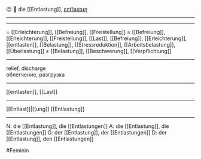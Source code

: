 😌 🔴 die [[Entlastung]], [ɛntˈlastʊŋ](https://youglish.com/pronounce/Entlastung/german)

---

---

= [[Erleichterung]], [[Befreiung]], [[Freistellung]]
≈ [[Befreiung]], [[Erleichterung]], [[Freistellung]], [[Last]], [[Befreiung]], [[Erleichterung]], [[entlasten]], [[Belastung]], [[Stressreduktion]], [[Arbeitsbelastung]], [[Überlastung]]
≠ [[Belastung]], [[Beschwerung]], [[Verpflichtung]]

---

relief, discharge  
облегчение, разгрузка

---

[[entlasten]], [[Last]]

---

[[Entlast]]|[[ung]]
[[Entlastung]]

---

N: die [[Entlastung]], die [[Entlastungen]]
A: die [[Entlastung]], die [[Entlastungen]]
G: der [[Entlastung]], der [[Entlastungen]]
D: der [[Entlastung]], den [[Entlastungen]]

#Feminin
